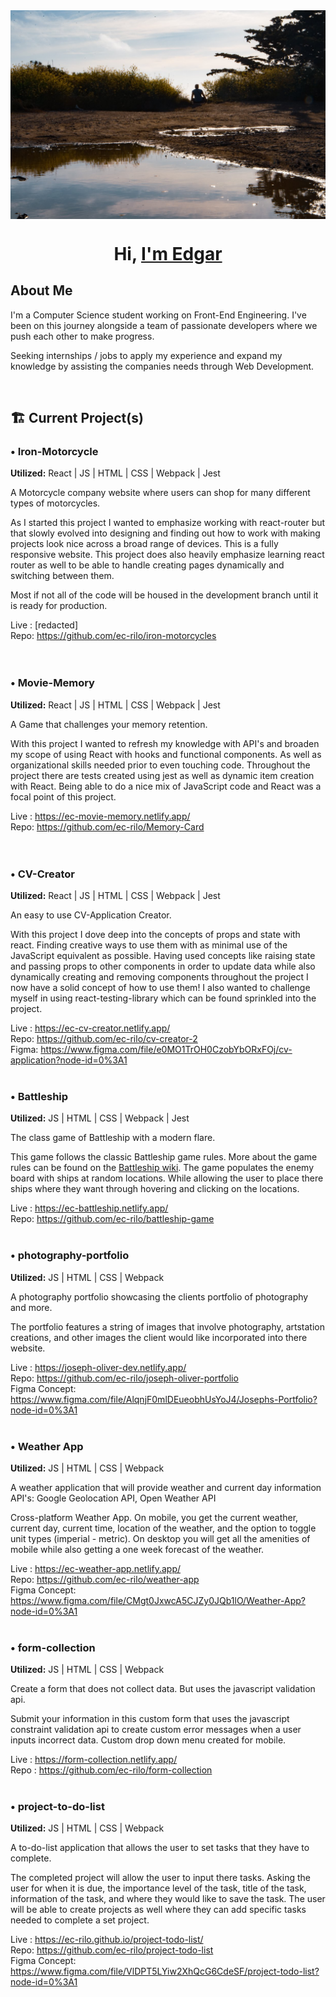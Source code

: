 <img src="images/Background.jpg" alt="Edgar sitting outside during golden hour" align="center">
<h1 align="center">Hi, <a href="#">I'm Edgar</a></h1>

## About Me
I'm a Computer Science student working on Front-End Engineering. I've been on this journey alongside a team of passionate developers where we push each other to make progress.

Seeking internships / jobs to apply my experience and expand my knowledge by assisting the companies needs through Web Development.

<br>

## 🏗️  Current Project(s)

### • Iron-Motorcycle
<b>Utilized:</b> React | JS | HTML | CSS | Webpack | Jest

A Motorcycle company website where users can shop for many different types of motorcycles.
<br>
<p>
  As I started this project I wanted to emphasize working with react-router but that slowly evolved into designing and finding out how 
  to work with making projects look nice across a broad range of devices. This is a fully responsive website. This project does also heavily
  emphasize learning react router as well to be able to handle creating pages dynamically and switching between them.

  Most if not all of the code will be housed in the development branch until it is ready for production.
</p>

Live : [redacted]
<br>
Repo: https://github.com/ec-rilo/iron-motorcycles
<br>
<br><br>

### • Movie-Memory
<b>Utilized:</b> React | JS | HTML | CSS | Webpack | Jest

A Game that challenges your memory retention.
<br>
<p>
  With this project I wanted to refresh my knowledge with API's and broaden my scope of using React with hooks and functional 
  components. As well as organizational skills needed prior to even touching code. Throughout the project there are tests created 
  using jest as well as dynamic item creation with React. Being able to do a nice mix of JavaScript code and React was a focal point 
  of this project.  
</p>

Live : https://ec-movie-memory.netlify.app/
<br>
Repo: https://github.com/ec-rilo/Memory-Card
<br>
<br><br>

### • CV-Creator
<b>Utilized:</b> React | JS | HTML | CSS | Webpack | Jest

An easy to use CV-Application Creator.
<br>
<p>
  With this project I dove deep into the concepts of props and state with react. Finding creative ways to use them
  with as minimal use of the JavaScript equivalent as possible. Having used concepts like raising state and passing props
  to other components in order to update data while also dynamically creating and removing components throughout the project
  I now have a solid concept of how to use them! I also wanted to challenge myself in using react-testing-library which
  can be found sprinkled into the project.  
</p>

Live : https://ec-cv-creator.netlify.app/
<br>
Repo: https://github.com/ec-rilo/cv-creator-2
<br>
Figma: https://www.figma.com/file/e0MO1TrOH0CzobYbORxFOj/cv-application?node-id=0%3A1
<br><br>

### • Battleship
<b>Utilized:</b> JS | HTML | CSS | Webpack | Jest

The class game of Battleship with a modern flare.
<br>
<p>
  This game follows the classic Battleship game rules. More about the game rules can be found on the <a href="https://en.wikipedia.org/wiki/Battleship_(game)">Battleship wiki</a>. The game populates the enemy board
with ships at random locations. While allowing the user to place there ships where they want through hovering and
clicking on the locations.
</p>

Live : https://ec-battleship.netlify.app/
<br>
Repo: https://github.com/ec-rilo/battleship-game
<br><br>

### • photography-portfolio
<b>Utilized:</b> JS | HTML | CSS | Webpack

A photography portfolio showcasing the clients portfolio of photography and more.
<br>
<p>
  The portfolio features a string of images that involve photography, artstation creations, and other images the client would like incorporated into there website.
</p>

Live : https://joseph-oliver-dev.netlify.app/
<br>
Repo: https://github.com/ec-rilo/joseph-oliver-portfolio
<br>
Figma Concept: https://www.figma.com/file/AlqnjF0mlDEueobhUsYoJ4/Josephs-Portfolio?node-id=0%3A1
<br><br>

### • Weather App
<b>Utilized:</b> JS | HTML | CSS | Webpack

A weather application that will provide weather and current day information
<br>
API's: Google Geolocation API, Open Weather API
<br>
<p>
Cross-platform Weather App. On mobile, you get the current weather, current day, current time, location of the weather, and the option to toggle unit types (imperial - metric). On desktop you will get all the amenities of mobile while also getting a one week forecast of the weather.
</p>

Live : https://ec-weather-app.netlify.app/
<br>
Repo: https://github.com/ec-rilo/weather-app
<br>
Figma Concept: https://www.figma.com/file/CMgt0JxwcA5CJZy0JQb1lO/Weather-App?node-id=0%3A1
<br><br>

### • form-collection
<b>Utilized:</b> JS | HTML | CSS | Webpack

Create a form that does not collect data. But uses the javascript validation api.
<br>
<p>
Submit your information in this custom form that uses the javascript constraint validation api to create custom error messages when a user inputs incorrect data. Custom drop down menu created for mobile.
</p>

Live : https://form-collection.netlify.app/
<br>
Repo : https://github.com/ec-rilo/form-collection
<br><br>

### • project-to-do-list
<b>Utilized:</b> JS | HTML | CSS | Webpack

A to-do-list application that allows the user to set tasks that they have to complete.
<br>
<p>
  The completed project will allow the user to input there tasks. Asking the user for when it is due, the importance level of the task, title of the task, information of the task, and where they would like to save the task. The user will be able to create projects as well where they can add specific tasks needed to complete a set project.
</p>

Live : https://ec-rilo.github.io/project-todo-list/
<br>
Repo: https://github.com/ec-rilo/project-todo-list
<br>
Figma Concept: https://www.figma.com/file/VlDPT5LYiw2XhQcG6CdeSF/project-todo-list?node-id=0%3A1
<br><br>
